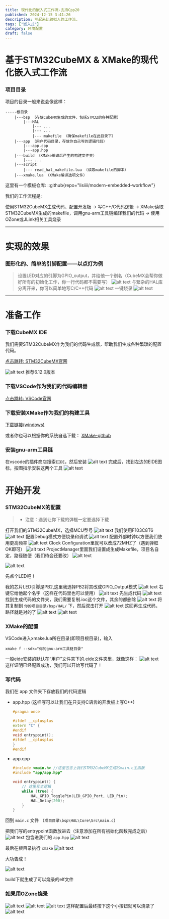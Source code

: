 ```yaml
---
title: 现代化的嵌入式工作流-支持Cpp20
published: 2024-12-15 3:41:26
description: 写起来比较拟人的工作流.
tags: ["嵌入式"]
category: 环境配置
draft: false
---
```


# 基于STM32CubeMX & XMake的现代化嵌入式工作流

### 项目目录
项目的目录一般来说会像这样：

```
-----根目录
    |---bsp （存放CubeMX生成的文件，包括STM32的各种配置）
        |---HAL 
            |--- ...
            |--- ...
            |--- makefile （确保makefile在此目录下）
    |---app （用户代码目录，存放你自己写的逻辑代码）
        |---app.cpp
        |---app.hpp
    |---build （XMake编译后产生的构建文件夹）
        |--- ...
    |---script
        |--- read_hal_makefile.lua （读取makefile的脚本）
    |---xmake.lua （XMake编译选项文件）
```
这里有一个模板仓库:
::github{repo="lisiiii/modern-embedded-workflow"}

我们的工作流程是:

使用STM32CubeMX生成代码、配置开发板 -> 写C++/C代码逻辑 -> XMake读取STM32CubeMX生成的makefile，调用gnu-arm工具链编译我们的代码 -> 使用OZone或JLink相关工具烧录

---
# 实现的效果
### 图形化的、简单的引脚配置——以点灯为例
> 设置LED对应的引脚为GPIO_output，并给他一个别名（CubeMX会帮你做好所有的初始化工作，你一行代码都不需要写）
![alt text](/post_resources/嵌入式工作流-支持Cpp20/image-28.png)
> 与繁杂的HAL库分离开来，你可以简单地写C/C++代码
![alt text](/post_resources/嵌入式工作流-支持Cpp20/image-27.png)
> 一键烧录
![alt text](/post_resources/嵌入式工作流-支持Cpp20/image-29.png)

---
# 准备工作
### 下载CubeMX IDE
我们需要STM32CubeMX作为我们的代码生成器，帮助我们生成各种繁琐的配置代码。

[点击跳转: STM32CubeMX官网](https://www.st.com.cn/zh/development-tools/stm32cubemx.html)

![alt text](/post_resources/嵌入式工作流-支持Cpp20/image-23.png)
推荐6.12.0版本
### 下载VSCode作为我们的代码编辑器
[点击跳转: VSCode官网](https://code.visualstudio.com/)
### 下载安装XMake作为我们的构建工具

[下载链接(windows)](https://github.com/xmake-io/xmake/releases/download/v2.9.6/xmake-v2.9.6.win64.exe)

或者你也可以根据你的系统自选下载：
[XMake-github](https://github.com/xmake-io/xmake/releases/tag/v2.9.6)

### 安装gnu-arm工具链

在vscode的插件商店搜索```EIDE```，然后安装
![alt text](/post_resources/嵌入式工作流-支持Cpp20/image-25.png)
完成后，找到左边的EIDE图标，按图指示安装这两个工具
![alt text](/post_resources/嵌入式工作流-支持Cpp20/image-26.png)

# 开始开发

### STM32CubeMX的配置
> - 注意：遇到让你下载的弹框一定要选择下载

打开我们的STM32CubeMX，选择MCU型号
![alt text](/post_resources/嵌入式工作流-支持Cpp20/image.png)
我们使用F103C8T6
![alt text](/post_resources/嵌入式工作流-支持Cpp20/image-1.png)
配置Debug模式方便烧录和调试
![alt text](/post_resources/嵌入式工作流-支持Cpp20/image-2.png)
配置外部时钟以方便我们使用更高频率
![alt text](/post_resources/嵌入式工作流-支持Cpp20/image-3.png)
Clock Configuration里就可以改成72MHZ了（遇到弹框OK即可）
![alt text](/post_resources/嵌入式工作流-支持Cpp20/image-4.png)
ProjectManager里面我们设置成生成Makefile，项目名自定，路径随便（我们待会还要改）
![alt text](/post_resources/嵌入式工作流-支持Cpp20/image-5.png)

![alt text](/post_resources/嵌入式工作流-支持Cpp20/image-6.png)

先点个LED吧！

我的芯片LED引脚是PB2,这里我选择PB2将其改成GPIO_Output模式
![alt text](/post_resources/嵌入式工作流-支持Cpp20/image-7.png)
右键它给他起个名字（这样在代码里也可以使用）
![alt text](/post_resources/嵌入式工作流-支持Cpp20/image-8.png)
先生成代码
![alt text](/post_resources/嵌入式工作流-支持Cpp20/image-9.png)
找到生成代码的文件夹，我们需要复制.ioc这个文件，其余的都删除
![alt text](/post_resources/嵌入式工作流-支持Cpp20/image-10.png)
将其复制到 ```你的项目目录/bsp/HAL/``` 下，然后双击打开
![alt text](/post_resources/嵌入式工作流-支持Cpp20/image-11.png)
这回再生成代码，路径就是对的了
![alt text](/post_resources/嵌入式工作流-支持Cpp20/image-12.png)
![alt text](/post_resources/嵌入式工作流-支持Cpp20/image-13.png)


### XMake的配置
VSCode进入xmake.lua所在目录(即项目根目录)，输入

```xmake f --sdk="你的gnu-arm工具链目录"``` 

一般eide安装的默认在“用户”文件夹下的.eide文件夹里，就像这样：
![alt text](/post_resources/嵌入式工作流-支持Cpp20/image-14.png)
这样证明已经配置成功，我们可以开始写代码了！

### 写代码

我们在 app 文件夹下存放我们的代码逻辑

- app.hpp (这样写可以让我们在只支持C语言的开发板上写C++)
    ``` c++
    #pragma once 

    #ifdef __cplusplus
    extern "C" {
    #endif
    void entrypoint();
    #ifdef __cplusplus
    }
    #endif
    ```
- app.cpp
    ``` c++
    #include <main.h> //这里包含上我们STM32CubeMX生成的main.c主函数
    #include "app/app.hpp"

    void entrypoint() {
        // 这里写主逻辑
        while (true) {
            HAL_GPIO_TogglePin(LED_GPIO_Port, LED_Pin);
            HAL_Delay(200);
        }
    }
    ```

回到 ```main.c``` 文件 （```项目目录\bsp\HAL\Core\Src\main.c```）

把我们写的entrypoint函数放进去（注意添加在所有初始化函数完成之后）
![alt text](/post_resources/嵌入式工作流-支持Cpp20/image-16.png)
包含进我们的 ```app.hpp```
![alt text](/post_resources/嵌入式工作流-支持Cpp20/image-17.png)

最后在根目录执行 ```xmake```
![alt text](/post_resources/嵌入式工作流-支持Cpp20/image-15.png)

大功告成！

![alt text](/post_resources/嵌入式工作流-支持Cpp20/image-20.png)

build下就生成了可以烧录的elf文件

### 如果用OZone烧录
![alt text](/post_resources/嵌入式工作流-支持Cpp20/image-18.png)
![alt text](/post_resources/嵌入式工作流-支持Cpp20/image-19.png)
![alt text](/post_resources/嵌入式工作流-支持Cpp20/image-21.png)
这样配置后最终按下这个小按钮就可以烧录了
![alt text](/post_resources/嵌入式工作流-支持Cpp20/image-22.png)








































